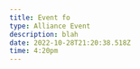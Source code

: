 ```yaml
---
title: Event fo
type: Alliance Event
description: b﻿lah
date: 2022-10-28T21:20:38.518Z
time: 4:20pm
---
```

